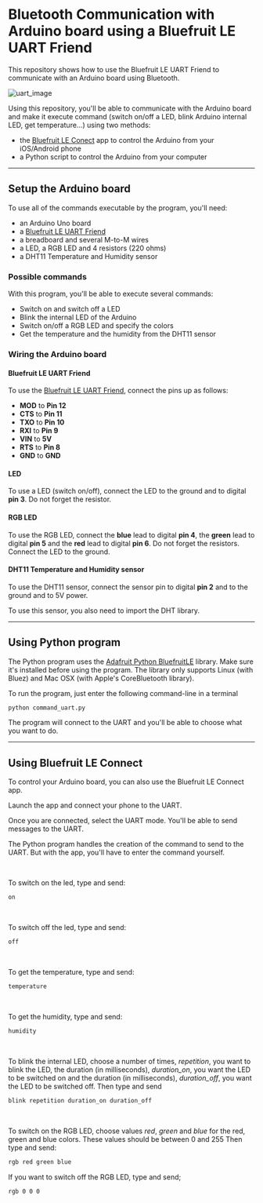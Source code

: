 # Bluetooth Communication with Arduino board using a Bluefruit LE UART Friend

This repository shows how to use the Bluefruit LE UART Friend to communicate with an Arduino board using Bluetooth.

![uart_image](images/uart.png)

Using this repository, you'll be able to communicate with the Arduino board and make it execute command (switch on/off a LED, blink Arduino internal LED, get temperature...) using two methods:

- the [Bluefruit LE Conect](https://learn.adafruit.com/bluefruit-le-connect) app to control the Arduino from your iOS/Android phone
- a Python script to control the Arduino from your computer

---

## Setup the Arduino board

To use all of the commands executable by the program, you'll need:

- an Arduino Uno board
- a [Bluefruit LE UART Friend](https://learn.adafruit.com/introducing-the-adafruit-bluefruit-le-uart-friend)
- a breadboard and several M-to-M wires
- a LED, a RGB LED and 4 resistors (220 ohms)
- a DHT11 Temperature and Humidity sensor


### Possible commands

With this program, you'll be able to execute several commands:
- Switch on and switch off a LED
- Blink the internal LED of the Arduino
- Switch on/off a RGB LED and specify the colors
- Get the temperature and the humidity from the DHT11 sensor

### Wiring the Arduino board

#### Bluefruit LE UART Friend

To use the [Bluefruit LE UART Friend](https://learn.adafruit.com/introducing-the-adafruit-bluefruit-le-uart-friend/wiring), connect the pins up as follows:

- **MOD** to **Pin 12**
- **CTS** to **Pin 11**
- **TXO** to **Pin 10**
- **RXI** to **Pin 9**
- **VIN** to **5V**
- **RTS** to **Pin 8**
- **GND** to **GND**

#### LED

To use a LED (switch on/off), connect the LED to the ground and to digital **pin 3**. Do not forget the resistor.

#### RGB LED

To use the RGB LED, connect the **blue** lead to digital **pin 4**, the **green** lead to digital **pin 5** and the **red** lead to digital **pin 6**. Do not forget the resistors. Connect the LED to the ground.

#### DHT11 Temperature and Humidity sensor

To use the DHT11 sensor, connect the sensor pin to digital **pin 2** and to the ground and to 5V power.

To use this sensor, you also need to import the DHT library.

---

## Using Python program

The Python program uses the [Adafruit Python BluefruitLE](https://github.com/adafruit/Adafruit_Python_BluefruitLE) library. Make sure it's installed before using the program. The library only supports Linux (with Bluez) and Mac OSX (with Apple's CoreBluetooth library).

To run the program, just enter the following command-line in a terminal

```bash
python command_uart.py
```

The program will connect to the UART and you'll be able to choose what you want to do.

--- 
## Using Bluefruit LE Connect

To control your Arduino board, you can also use the Bluefruit LE Connect app.

Launch the app and connect your phone to the UART.

Once you are connected, select the UART mode. You'll be able to send messages to the UART.

The Python program handles the creation of the command to send to the UART.
But with the app, you'll have to enter the command yourself.

<br />

To switch on the led, type and send:
```bash
on
```
<br />

To switch off the led, type and send:
```bash
off
```
<br />

To get the temperature, type and send:
```bash
temperature
```
<br />

To get the humidity, type and send:
```bash
humidity
```
<br />

To blink the internal LED, choose a number of times, *repetition*, you want to blink the LED, the duration (in milliseconds), *duration_on*, you want the LED to be switched on and the duration (in milliseconds), *duration_off*, you want the LED to be switched off. Then type and send
```bash
blink repetition duration_on duration_off
```
<br />

To switch on the RGB LED, choose values *red*, *green* and *blue* for the red, green and blue colors. These values should be between 0 and 255 Then type and send:
```bash
rgb red green blue
```

If you want to switch off the RGB LED, type and send;
```bash
rgb 0 0 0
```